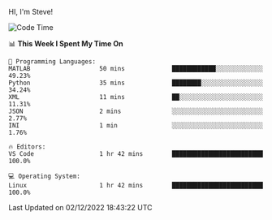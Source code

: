 HI, I'm Steve!
<!--START_SECTION:waka-->
![Code Time](http://img.shields.io/badge/Code%20Time-183%20hrs%2028%20mins-blue)

📊 **This Week I Spent My Time On** 

```text
💬 Programming Languages: 
MATLAB                   50 mins             ████████████░░░░░░░░░░░░░   49.23% 
Python                   35 mins             ████████░░░░░░░░░░░░░░░░░   34.24% 
XML                      11 mins             ██░░░░░░░░░░░░░░░░░░░░░░░   11.31% 
JSON                     2 mins              ░░░░░░░░░░░░░░░░░░░░░░░░░   2.77% 
INI                      1 min               ░░░░░░░░░░░░░░░░░░░░░░░░░   1.76%

🔥 Editors: 
VS Code                  1 hr 42 mins        █████████████████████████   100.0%

💻 Operating System: 
Linux                    1 hr 42 mins        █████████████████████████   100.0%

```


 Last Updated on 02/12/2022 18:43:22 UTC
<!--END_SECTION:waka-->
